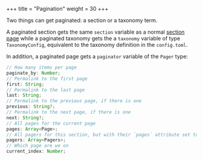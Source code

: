 +++
title = "Pagination"
weight = 30
+++

Two things can get paginated: a section or a taxonomy term.

A paginated section gets the same `section` variable as a normal
[section page](./documentation/templates/pages-sections.md#section-variables)
while a paginated taxonomy gets the a `taxonomy` variable of type `TaxonomyConfig`, equivalent
to the taxonomy definition in the `config.toml`.

In addition, a paginated page gets a `paginator` variable of the `Pager` type:

```ts
// How many items per page
paginate_by: Number;
// Permalink to the first page
first: String;
// Permalink to the last page
last: String;
// Permalink to the previous page, if there is one
previous: String?;
// Permalink to the next page, if there is one
next: String?;
// All pages for the current page
pages: Array<Page>;
// All pagers for this section, but with their `pages` attribute set to an empty array
pagers: Array<Pagers>;
// Which page are we on
current_index: Number;
```
